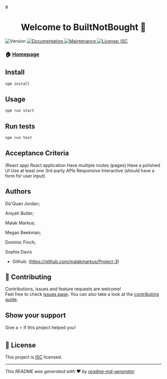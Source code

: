 #<h1 align="center">Welcome to BuiltNotBought 👋</h1>
<p>
  <img alt="Version" src="https://img.shields.io/badge/version-1.0.0-blue.svg?cacheSeconds=2592000" />
  <a href="https://github.com/coding-boot-camp/unit18hw#readme" target="_blank">
    <img alt="Documentation" src="https://img.shields.io/badge/documentation-yes-brightgreen.svg" />
  </a>
  <a href="https://github.com/coding-boot-camp/unit18hw/graphs/commit-activity" target="_blank">
    <img alt="Maintenance" src="https://img.shields.io/badge/Maintained%3F-yes-green.svg" />
  </a>
  <a href="https://github.com/coding-boot-camp/unit18hw/blob/master/LICENSE" target="_blank">
    <img alt="License: ISC" src="https://img.shields.io/github/license/coding-boot-camp/budget-app" />
  </a>
</p>

### 🏠 [Homepage](https://github.com/malakmarkus/Project-3)

## Install

```sh
npm install
```

## Usage

```sh
npm run start
```

## Run tests

```sh
npm run test
```
## Acceptance Criteria
(React app)
React application
Have multiple routes (pages)
Have a polished UI
Use at least one 3rd-party APIs
Responsive
Interactive (should have a form for user input)

## Authors
Da'Quan Jordan;

Aniyah Butler;

Malak Markus;

Megan Beekman;

Dominic Finch;

Sophia Davis

* Github: (https://github.com/malakmarkus/Project-3)

## 🤝 Contributing

Contributions, issues and feature requests are welcome!<br />Feel free to check [issues page](https://github.com/coding-boot-camp/unit18hw/issues). You can also take a look at the [contributing guide](https://github.com/coding-boot-camp/unit18hw/blob/master/CONTRIBUTING.md).

## Show your support

Give a ⭐️ if this project helped you!

## 📝 License

This project is [ISC](https://github.com/malakmarkus/Project-3/blob/master/LICENSE) licensed.

***
_This README was generated with ❤️ by [readme-md-generator](https://github.com/kefranabg/readme-md-generator)_

